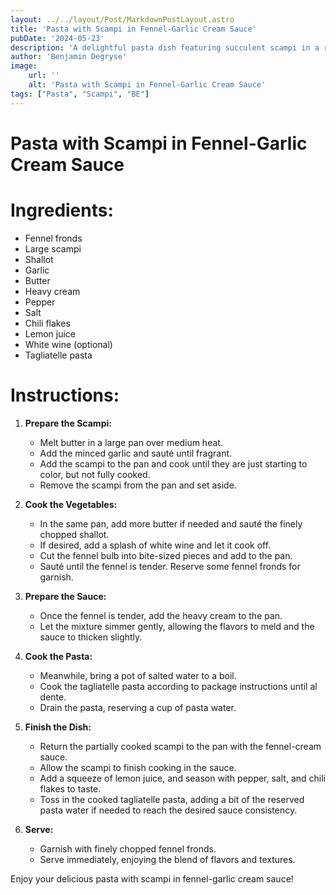 ```yaml
---
layout: ../../layout/Post/MarkdownPostLayout.astro
title: 'Pasta with Scampi in Fennel-Garlic Cream Sauce'
pubDate: '2024-05-23'
description: 'A delightful pasta dish featuring succulent scampi in a rich fennel-garlic cream sauce.'
author: 'Benjamin Degryse'
image:
    url: ''
    alt: 'Pasta with Scampi in Fennel-Garlic Cream Sauce'
tags: ["Pasta", "Scampi", "BE"]
---
```


# Pasta with Scampi in Fennel-Garlic Cream Sauce

# Ingredients:
* Fennel fronds
* Large scampi
* Shallot
* Garlic
* Butter
* Heavy cream
* Pepper
* Salt
* Chili flakes
* Lemon juice
* White wine (optional)
* Tagliatelle pasta

# Instructions:
1. **Prepare the Scampi:**
   * Melt butter in a large pan over medium heat.
   * Add the minced garlic and sauté until fragrant.
   * Add the scampi to the pan and cook until they are just starting to color, but not fully cooked.
   * Remove the scampi from the pan and set aside.

2. **Cook the Vegetables:**
   * In the same pan, add more butter if needed and sauté the finely chopped shallot.
   * If desired, add a splash of white wine and let it cook off.
   * Cut the fennel bulb into bite-sized pieces and add to the pan.
   * Sauté until the fennel is tender. Reserve some fennel fronds for garnish.

3. **Prepare the Sauce:**
   * Once the fennel is tender, add the heavy cream to the pan.
   * Let the mixture simmer gently, allowing the flavors to meld and the sauce to thicken slightly.

4. **Cook the Pasta:**
   * Meanwhile, bring a pot of salted water to a boil.
   * Cook the tagliatelle pasta according to package instructions until al dente.
   * Drain the pasta, reserving a cup of pasta water.

5. **Finish the Dish:**
   * Return the partially cooked scampi to the pan with the fennel-cream sauce.
   * Allow the scampi to finish cooking in the sauce.
   * Add a squeeze of lemon juice, and season with pepper, salt, and chili flakes to taste.
   * Toss in the cooked tagliatelle pasta, adding a bit of the reserved pasta water if needed to reach the desired sauce consistency.

6. **Serve:**
   * Garnish with finely chopped fennel fronds.
   * Serve immediately, enjoying the blend of flavors and textures.

Enjoy your delicious pasta with scampi in fennel-garlic cream sauce!

